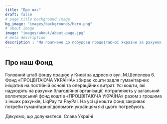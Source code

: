 ```yaml
---
title: "Про нас"
draft: false
# page title background image
bg_image: "images/backgrounds/hero.png"
# about image
image: "images/about/about-page.jpg"
# meta description
description : "Ми прагнемо до побудови процвітаючої України за рахунок реалізації професійного, наукового, світоглядного потенціалу української нації. Усі наші дії ґрунтуються на прозорих партнерських відносинах, які захищені від непорозумінь за допомогою впровадження сучасних ІТ-технологій."
---
```


## Про наш Фонд

Головний штаб фонду працює у Києві за адресою вул. М.Шепелева 6.
Фонд «ПРОЦВІТАЮЧА УКРАЇНА» збирає кошти задля гуманітарних ініціатив на постійній основі та операційних витрат.
Усі кошти, які надходять на рахунки благодійної організації, потрапляють у загальний волонтерський фонд коштів «ПРОЦВІТАЮЧА УКРАЇНА» разом з грошима з інших рахунків, LiqPay та PayPal.
На усі ці кошти фонд закриває потреби гуманітарної допомоги українцям які цього потребують.

Дякуємо, що долучаєтеся. Слава Україні
